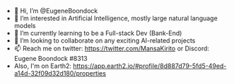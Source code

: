 - 👋 Hi, I’m @EugeneBoondock
- 👀 I’m interested in Artificial Intelligence, mostly large natural language models
- 🌱 I’m currently learning to be a Full-stack Dev (Bank-End)
- 💞️ I’m looking to collaborate on any exciting AI-related projects
- 📫 Reach me on twitter: https://twitter.com/MansaKirito or Discord: Eugene Boondock #8313
- Also, I'm on Earth2: https://app.earth2.io/#profile/8d887d79-5fd5-49ed-a14d-32f09d32d180/properties

<!---
EugeneBoondock/EugeneBoondock is a ✨ special ✨ repository because its `README.md` (this file) appears on your GitHub profile.
You can click the Preview link to take a look at your changes.
--->
